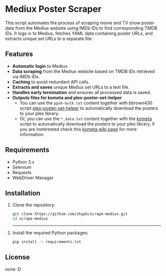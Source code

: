 # Mediux Poster Scraper

This script automates the process of scraping movie and TV show poster data from the Mediux website using IMDb IDs to find corresponding TMDB IDs. It logs in to Mediux, fetches YAML data containing poster URLs, and extracts unique set URLs to a separate file.

## Features

- **Automatic login** to Mediux.
- **Data scraping** from the Mediux website based on TMDB IDs retrieved via IMDb IDs.
- **Caching** to avoid redundant API calls.
- **Extracts and saves** unique Mediux set URLs to a text file.
- **Handles early termination** and ensures all processed data is saved.
- **Outputs files for kometa and plex-poster-set-helper**
  - You can use the `ppsh-bulk.txt` content together with bbrown430 script [plex-poster-set-helper](https://github.com/bbrown430/plex-poster-set-helper) to automatically download the posters to your plex library.
  - Or, you can use the `*_data.txt` content together with the [kometa](https://github.com/Kometa-Team/Kometa) script to automatically download the posters to your plex library, if you are insterested check this [kometa wiki page](https://kometa.wiki/en/latest/kometa/guides/mediux/?h=mediux) for more information.

## Requirements

- Python 3.x
- Selenium
- Requests
- WebDriver Manager

## Installation

1. Clone the repository:

   ```bash
   git clone https://github.com/zhyph/scrape-mediux.git
   cd scrape-mediux
   ```

   ***

2. Install the required Python packages:

   ```bash
   pip install -r requirements.txt
   ```

## License

none :D
